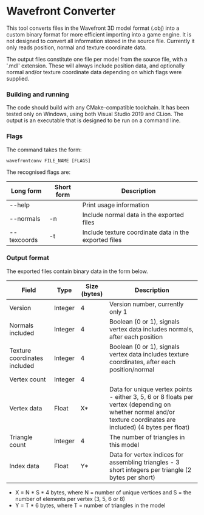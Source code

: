 
# Wavefront Converter

This tool converts files in the Wavefront 3D model format (.obj) into a custom binary format for
more efficient importing into a game engine. It is not designed to convert all information
stored in the source file. Currently it only reads position, normal and texture coordinate data.

The output files constitute one file per model from the source file, with a '.mdl' extension.
These will always include position data, and optionally normal and/or texture coordinate data
depending on which flags were supplied.

### Building and running

The code should build with any CMake-compatible toolchain. It has been tested only on
Windows, using both Visual Studio 2019 and CLion. The output is an executable that is
designed to be run on a command line.

### Flags

The command takes the form:

```
wavefrontconv FILE_NAME [FLAGS]
```

The recognised flags are:

| Long form | Short form | Description |
| --- | --- | --- |
| --help |  | Print usage information |
| --normals | -n | Include normal data in the exported files |
| --texcoords | -t | Include texture coordinate data in the exported files |

### Output format

The exported files contain binary data in the form below.

| Field | Type | Size (bytes) | Description |
| --- | --- | --- | --- |
| Version | Integer | 4 | Version number, currently only 1 |
| Normals included | Integer | 4 | Boolean (0 or 1), signals vertex data includes normals, after each position |
| Texture coordinates included | Integer | 4 | Boolean (0 or 1), signals vertex data includes texture coordinates, after each position/normal |
| Vertex count | Integer | 4 | 
| Vertex data | Float | X* | Data for unique vertex points - either 3, 5, 6 or 8 floats per vertex (depending on whether normal and/or texture coordinates are included) (4 bytes per float) |
| Triangle count | Integer | 4 | The number of triangles in this model |
| Index data | Float | Y* | Data for vertex indices for assembling triangles - 3 short integers per triangle (2 bytes per short) |

* X = N * S * 4 bytes, where N = number of unique vertices and S = the number of elements per vertex (3, 5, 6 or 8)
* Y = T * 6 bytes, where T = number of triangles in the model